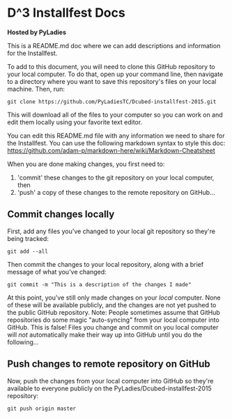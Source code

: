 D^3 Installfest Docs
====================

**Hosted by PyLadies**

This is a README.md doc where we can add descriptions and information for the Installfest.

To add to this document, you will need to clone this GitHub repository to your local computer. To do that, open up your command line, then navigate to a directory where you want to save this repository's files on your local machine.  Then, run:

`git clone https://github.com/PyLadiesTC/Dcubed-installfest-2015.git`

This will download all of the files to your computer so you can work on and edit them locally using your favorite text editor.

You can edit this README.md file with any information we need to share for the Installfest.  You can use the following markdown syntax to style this doc: https://github.com/adam-p/markdown-here/wiki/Markdown-Cheatsheet

When you are done making changes, you first need to:
1. 'commit' these changes to the git repository on your local computer, then
2. 'push' a copy of these changes to the remote repository on GitHub...

## Commit changes locally
First, add any files you've changed to your local git repository so they're being tracked:

`git add --all`

Then commit the changes to your local repository, along with a brief message of what you've changed:

`git commit -m "This is a description of the changes I made"`

At this point, you've still only made changes on your *local* computer.  None of these will be available publicly, and the changes are not yet pushed to the public GitHub repository.
Note: People sometimes assume that GitHub repositories do some magic "auto-syncing" from your local computer into GitHub.  This is false!  Files you change and commit on you local computer will *not* automatically make their way up into GitHub until you do the following...

## Push changes to remote repository on GitHub
Now, push the changes from your local computer into GitHub so they're available to everyone publicly on the PyLadies/Dcubed-installfest-2015 repository:

`git push origin master`
